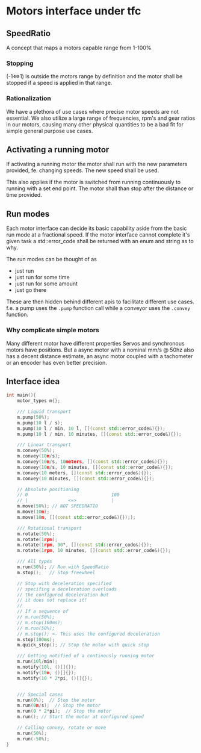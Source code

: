 # Motors interface under tfc
## SpeedRatio
A concept that
maps a motors capable
range from 1-100%

### Stopping
 (-1<=>1) is outside the motors
 range by definition and
 the motor shall be stopped
 if a speed is applied in that range.

### Rationalization
We have a plethora of
use cases where precise motor
speeds are not essential.
We also utilize a large range
of frequencies, rpm's and gear
ratios in our motors, causing
many other physical quantities
to be a bad fit for simple general
purpose use cases.

## Activating a running motor
If activating a running motor
the motor shall run with the new
parameters provided, fe. changing
speeds. The new speed shall be used.

This also applies if the motor
is switched from running continuously 
to running with a set end point. The
motor shall than stop after the distance
or time provided.


## Run modes
Each motor interface can decide
its basic capability aside from 
the basic run mode at a fractional
speed. If the motor interface cannot
complete it's given task a std::error_code
shall be returned with an enum and string as to
why.

The run modes can be thought of
as 
- just run
- just run for some time
- just run for some amount
- just go there

These are then hidden behind different apis
to facilitate different use cases.
f.e. 
a pump uses the `.pump` function call
while a conveyor uses the `.convey` function.

### Why complicate simple motors
Many different motor have different properties
Servos and synchronous motors have positions.
But a async motor with a nominal mm/s @ 50hz
also has a decent distance estimate, an 
async motor coupled with a tachometer or an
encoder has even better precision.



## Interface idea
```cpp
int main(){
    motor_types m{};

    /// Liquid transport
    m.pump(50%);
    m.pump(10 l / s);
    m.pump(10 l / min, 10 l, [](const std::error_code&){});
    m.pump(10 l / min, 10 minutes, [](const std::error_code&){});

    /// Linear transport
    m.convey(50%);
    m.convey(10m/s);
    m.convey(10m/s, 10meters, [](const std::error_code&){});
    m.convey(10m/s, 10 minutes, [](const std::error_code&){});
    m.convey(10 meters, [](const std::error_code&){});
    m.convey(10 minutes, [](const std::error_code&){});

    // Absolute positioning
    // 0                               100
    // |               <=>             |
    m.move(50%); // NOT SPEEDRATIO
    m.move(10m);
    m.move(10m, [](const std::error_code&){}););

    /// Rotational transport
    m.rotate(50%);
    m.rotate(1rpm);
    m.rotate(1rpm, 90°, [](const std::error_code&){});
    m.rotate(1rpm, 10 minutes, [](const std::error_code&){});

    /// All types
    m.run(50%); // Run with SpeedRatio
    m.stop();   // Stop freewheel

    // Stop with deceleration specified
    // specifing a deceleration overloads
    // the configured deceleration but
    // it does not replace it!
    //
    // If a sequence of
    // m.run(50%);
    // m.stop(100ms);
    // m.run(50%);
    // m.stop(); <- This uses the configured deceleration
    m.stop(100ms);
    m.quick_stop(); // Stop the motor with quick stop

    /// Getting notified of a continously running motor
    m.run(10l/min);
    m.notify(10l, ()[]{});
    m.notify(10m, ()[]{});
    m.notify(10 * 2*pi, ()[]{});


    /// Special cases
    m.run(0%);  // Stop the motor
    m.run(0m/s);  // Stop the motor
    m.run(0 * 2*pi);  // Stop the motor
    m.run(); // Start the motor at configured speed

    // Calling convey, rotate or move
    m.run(50%);
    m.run(-50%);
}
```